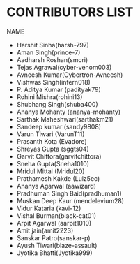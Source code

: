 # CONTRIBUTORS LIST

NAME

* Harshit Sinha(harsh-797)
* Aman Singh(prince-7)
* Aadharsh Roshan(smcri)
* Tejas Agrawal(cyber-venom003)
* Avneesh Kumar(Cybertron-Avneesh)
* Vishwas Singh(infern018)
* P. Aditya Kumar (padityak79)
* Rohini Mishra(rohini13)
* Shubhang Singh(shuba400)
* Ananya Mohanty (ananya-mohanty)
* Sarthak Maheshwari(sarthakm21)
* Sandeep kumar (sandy9808)
* Varun Tiwari (VarunT11)
* Prasanth Kota (Evadore)
* Shreyas Gupta (sggts04)
* Garvit Chittora(garvitchittora)
* Sneha Gupta(Sneha1010)
* Mridul Mittal (Mridul20)
* Prathamesh Kakde (Lulz5ec)
* Ananya Agarwal (aawizard)
* Pradhuman Singh Baid(pradhuman1) 
* Muskan Deep Kaur (mendelevium28)
* Vidur Kataria (kavi-12)
* Vishal Burman(black-cat01)
* Arpit Agarwal (aarpit1010)
* Amit jain(amit2223)
* Sanskar Patro(sanskar-p)
* Ayush Tiwari(blaze-assault)
* Jyotika Bhatti(Jyotika999)

